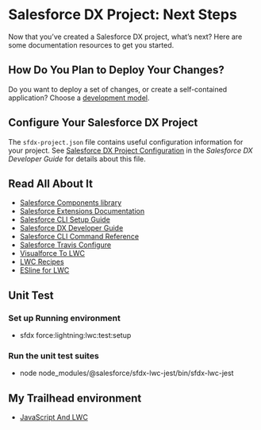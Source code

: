 # Salesforce DX Project: Next Steps

Now that you’ve created a Salesforce DX project, what’s next? Here are some documentation resources to get you started.

## How Do You Plan to Deploy Your Changes?

Do you want to deploy a set of changes, or create a self-contained application? Choose a [development model](https://developer.salesforce.com/tools/vscode/en/user-guide/development-models).

## Configure Your Salesforce DX Project

The `sfdx-project.json` file contains useful configuration information for your project. See [Salesforce DX Project Configuration](https://developer.salesforce.com/docs/atlas.en-us.sfdx_dev.meta/sfdx_dev/sfdx_dev_ws_config.htm) in the _Salesforce DX Developer Guide_ for details about this file.

## Read All About It

- [Salesforce Components library](https://developer.salesforce.com/docs/component-library/overview/components)
- [Salesforce Extensions Documentation](https://developer.salesforce.com/tools/vscode/)
- [Salesforce CLI Setup Guide](https://developer.salesforce.com/docs/atlas.en-us.sfdx_setup.meta/sfdx_setup/sfdx_setup_intro.htm)
- [Salesforce DX Developer Guide](https://developer.salesforce.com/docs/atlas.en-us.sfdx_dev.meta/sfdx_dev/sfdx_dev_intro.htm)
- [Salesforce CLI Command Reference](https://developer.salesforce.com/docs/atlas.en-us.sfdx_cli_reference.meta/sfdx_cli_reference/cli_reference.htm)
- [Salesforce Travis Configure](https://github.com/forcedotcom/sfdx-travisci)
- [Visualforce To LWC](https://github.com/trailheadapps/visualforce-to-lwc)
- [LWC Recipes](https://github.com/trailheadapps/lwc-recipes)
- [ESline for LWC](https://github.com/salesforce/eslint-config-lwc)

## Unit Test 
### Set up Running environment
- sfdx force:lightning:lwc:test:setup

### Run the unit test suites
- node node_modules/@salesforce/sfdx-lwc-jest/bin/sfdx-lwc-jest

## My Trailhead environment
- [JavaScript And LWC](https://brave-wolf-gajfuf-dev-ed.lightning.force.com/lightning/page/home)
